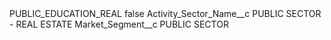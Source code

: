 <?xml version="1.0" encoding="UTF-8"?>
<CustomMetadata xmlns="http://soap.sforce.com/2006/04/metadata" xmlns:xsi="http://www.w3.org/2001/XMLSchema-instance" xmlns:xsd="http://www.w3.org/2001/XMLSchema">
    <label>PUBLIC_EDUCATION_REAL</label>
    <protected>false</protected>
    <values>
        <field>Activity_Sector_Name__c</field>
        <value xsi:type="xsd:string">PUBLIC SECTOR - REAL ESTATE</value>
    </values>
    <values>
        <field>Market_Segment__c</field>
        <value xsi:type="xsd:string">PUBLIC SECTOR</value>
    </values>
</CustomMetadata>
